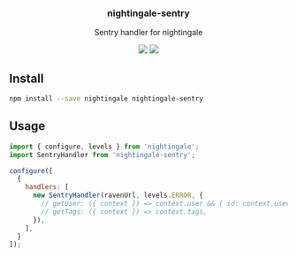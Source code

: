 <h3 align="center">
  nightingale-sentry
</h3>

<p align="center">
  Sentry handler for nightingale
</p>

<p align="center">
  <a href="https://npmjs.org/package/nightingale-sentry"><img src="https://img.shields.io/npm/v/nightingale-sentry.svg?style=flat-square"></a>
  <a href="https://david-dm.org/christophehurpeau/nightingale?path=packages/nightingale-sentry"><img src="https://david-dm.org/christophehurpeau/nightingale?path=packages/nightingale-sentry.svg?style=flat-square"></a>
</p>

## Install

```sh
npm install --save nightingale nightingale-sentry
```

## Usage

```js
import { configure, levels } from 'nightingale';
import SentryHandler from 'nightingale-sentry';

configure([
  {
    handlers: [
      new SentryHandler(ravenUrl, levels.ERROR, {
        // getUser: ({ context }) => context.user && { id: context.user.id },
        // getTags: ({ context }) => context.tags,
      }),
    ],
  }
]);
```
